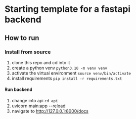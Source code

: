 # Starting template for a fastapi backend

## How to run
### Install from source
1. clone this repo and cd into it
2. create a python venv `python3.10 -m venv venv`
3. activate the virtual environment `source venv/bin/activate`
4. install requirements `pip install -r requirements.txt`

#### Run backend
1. change into api `cd api`
2. uvicorn main:app --reload
3. navigate to http://127.0.0.1:8000/docs
